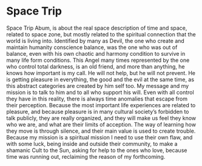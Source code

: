 # Space Trip

Space Trip Abum, is about the real space description of time and space, related to space zone, but mostly related to the spiritual connection that the world is living into. Identified by many as Devil, the one who create and maintain humanity conscience balance, was the one who was out of balance, even with his own chaotic and harmony condition to survive in many life form conditions. This Angel many times represented by the one who control total darkness, is an old friend, and more than anything, he knows how important is my call. He will not help, but he will not prevent. He is getting pleasure in everything, the good and the evil at the same time, as this abstract categories are created by him self too. My message and my mission is to talk to him and to all who support his will. Even with all control they have in this reality, there is always time anomalies that escape from their perception. Because the most important life experiences are related to pleasure, and because pleasure is in many cultural society’s forbidden to talk publicly, they are really organized, and they will make us feel they know who we are, and what are their limits of acception. The way of learning how they move is through silence, and their main value is used to create trouble. Because my mission is a spiritual mission I need to use their own flaw, and with some luck, being inside and outside their community, to make a shamanic Cult to the Sun, asking for help to the ones who love, because time was running out, reclaiming the reason of my forthcoming.
